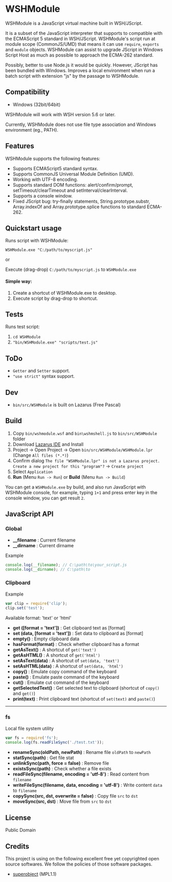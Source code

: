 WSHModule
=========

WSHModule is a JavaScript virtual machine built in WSH/JScript.

It is a subset of the JavaScript interpreter that supports to compatible with the ECMAScript 5 standard in WSH/JScript.
WSHModule's script run at module scope (CommonJS/UMD) that means it can use `require`, `exports` and `module` objects.
WSHModule can assist to upgrade JScript in Windows Script Host as much as possible to approach the ECMA-262 standard.

Possibly, better to use Node.js it would be quickly.
However, JScript has been bundled with Windows.
Improves a local environment when run a batch script with extension "js" by the passage to WSHModule.


## Compatibility

  * Windows (32bit/64bit)

WSHModule will work with WSH version 5.6 or later.

Currently, WSHModule does not use file type association and Windows environment (eg., PATH).

## Features

WSHModule supports the following features:

  * Supports ECMAScript5 standard syntax.
  * Supports CommonJS Universal Module Definition (UMD).
  * Working with UTF-8 encoding.
  * Supports standard DOM functions: alert/confirm/prompt, setTimeout/clearTimeout and setInterval/clearInterval.
  * Supports a console window.
  * Fixed JScript bug: try-finally statements, String.prototype.substr, Array.indexOf and Array.prototype.splice functions to standard ECMA-262.


## Quickstart usage

Runs script with WSHModule:  

`WSHModule.exe "C:/path/to/myscript.js"`  

or  

Execute (drag-drop) `C:/path/to/myscript.js` to `WSHModule.exe`


#### Simple way:  

  1. Create a shortcut of WSHModule.exe to desktop.
  2. Execute script by drag-drop to shortcut.


## Tests

Runs test script:  

  1. `cd WSHModule`
  2. `"bin/WSHModule.exe" "scripts/test.js"`

## ToDo

  * `Getter` and `Setter` support.
  * `"use strict"` syntax support.

## Dev

* `bin/src/WSHModule` is built on Lazarus (Free Pascal)

## Build

1. Copy `bin/wshmodule.wsf` and `bin\wshmshell.js` to `bin/src/WSHModule` folder
2. Download [Lazarus IDE](https://www.lazarus-ide.org/) and Install
3. Project -> Open Project -> Open `bin/src/WSHModule/WSHModule.lpr` (Change `All files (*.*)`)
4. Confirm dialog `The file "WSHModule.lpr" is not a Lazarus project. Create a new project for this "program"?` -> `Create project`
5. Select `Application`
6. **Run** (Menu `Run -> Run`) or **Build** (Menu `Run -> Build`)

You can get a `WSHModule.exe` by build, and also run JavaScript with WSHModule console, for example, typing `1+1` and press enter key in the console window, you can get result `2`.

## JavaScript API

### Global

* **__filename** : Current filename
* **__dirname** : Current dirname

Example

```js
console.log(__filename); // C:\path\to\your_script.js
console.log(__dirname); // C:\path\to
```

### Clipboard

Example

```js
var clip = require('clip');
clip.set('test');
```

Available format: 'text' or 'html'

* **get ([format = 'text'])** : Get clipboard text as [format]
* **set (data, [format = 'text'])** : Set data to clipboard as [format]
* **empty()** : Empty clipboard data
* **hasFormat(format)** : Check whether clipboard has a format
* **getAsText()** : A shortcut of `get('text')`
* **getAsHTML()** : A shortcut of `get('html')`
* **setAsText(data)** : A shortcut of `set(data, 'text')`
* **setAsHTML(data)** : A shortcut of `set(data, 'html')`
* **copy()** : Emulate copy command of the keyboard
* **paste()** : Emulate paste command of the keyboard
* **cut()** : Emulate cut command of the keyboard
* **getSelectedText()** : Get selected text to clipboard (shortcut of `copy()` and `get()`)
* **print(text)** : Print clipboard text (shortcut of `set(text)` and `paste()`)

----

### fs

Local file system utility

```js
var fs = require('fs');
console.log(fs.readFileSync('./test.txt'));
```

* **renameSync(oldPath, newPath)** : Rename file `oldPath` to `newPath`
* **statSync(path)** : Get file stat
* **unlinkSync(path, force = false)** : Remove file
* **existsSync(path)** : Check whether a file exists
* **readFileSync(filename, encoding = 'utf-8')** : Read content from `filename`
* **writeFileSync(filename, data, encoding = 'utf-8')** : Write content `data` to `filename`
* **copySync(src, dst, overwrite = false)** : Copy file `src` to `dst`
* **moveSync(src, dst)** : Move file from `src` to `dst`

## License

Public Domain

## Credits

This project is using on the following excellent free yet copyrighted open source softwares. We follow the policies of those software packages.

* [superobject](https://github.com/hgourvest/superobject) (MPL1.1)
